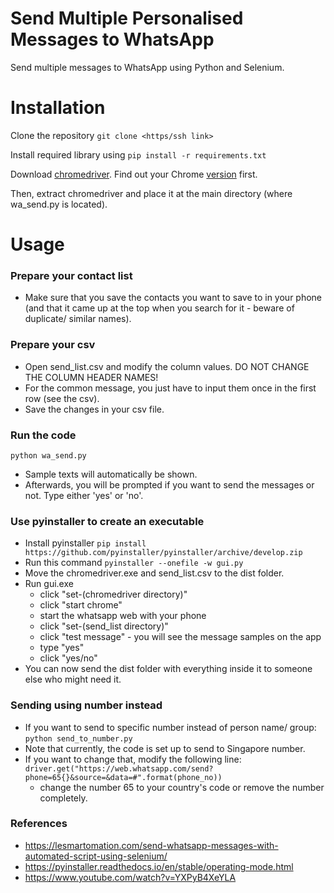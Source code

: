 # Send Multiple Personalised Messages to WhatsApp
Send multiple messages to WhatsApp using Python and Selenium.

# Installation
Clone the repository `git clone <https/ssh link>`

Install required library using `pip install -r requirements.txt`

Download [chromedriver](https://chromedriver.storage.googleapis.com/index.html). Find out your Chrome [version](https://www.howtogeek.com/299243/which-version-of-chrome-do-i-have/) first. 

Then, extract chromedriver and place it at the main directory (where wa_send.py is located).

# Usage
### Prepare your contact list
- Make sure that you save the contacts you want to save to in your phone (and that it came up at the top when you search for it - beware of duplicate/ similar names).

### Prepare your csv
- Open send_list.csv and modify the column values. DO NOT CHANGE THE COLUMN HEADER NAMES!
- For the common message, you just have to input them once in the first row (see the csv).
- Save the changes in your csv file. 

### Run the code
`python wa_send.py`
- Sample texts will automatically be shown. 
- Afterwards, you will be prompted if you want to send the messages or not. Type either 'yes' or 'no'. 

### Use pyinstaller to create an executable 
- Install pyinstaller `pip install https://github.com/pyinstaller/pyinstaller/archive/develop.zip`
- Run this command `pyinstaller --onefile -w gui.py`
- Move the chromedriver.exe and send_list.csv to the dist folder.
- Run gui.exe
    - click "set-(chromedriver directory)"
    - click "start chrome"
    - start the whatsapp web with your phone
    - click "set-(send_list directory)"
    - click "test message" - you will see the message samples on the app
    - type "yes"
    - click "yes/no"
- You can now send the dist folder with everything inside it to someone else who might need it.

### Sending using number instead
- If you want to send to specific number instead of person name/ group: `python send_to_number.py`
- Note that currently, the code is set up to send to Singapore number. 
- If you want to change that, modify the following line: `driver.get("https://web.whatsapp.com/send?phone=65{}&source=&data=#".format(phone_no))`
    - change the number 65 to your country's code or remove the number completely. 

### References
- https://lesmartomation.com/send-whatsapp-messages-with-automated-script-using-selenium/
- https://pyinstaller.readthedocs.io/en/stable/operating-mode.html
- https://www.youtube.com/watch?v=YXPyB4XeYLA